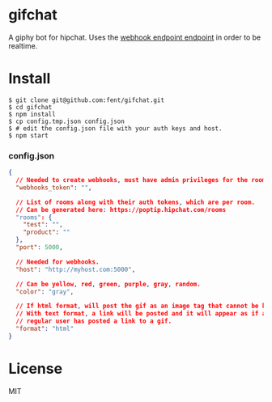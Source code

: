 # gifchat

A giphy bot for hipchat. Uses the [webhook endpoint endpoint](https://www.hipchat.com/docs/apiv2/method/create_webhook) in order to be realtime.

# Install

    $ git clone git@github.com:fent/gifchat.git
    $ cd gifchat
    $ npm install
    $ cp config.tmp.json config.json
    $ # edit the config.json file with your auth keys and host.
    $ npm start

### config.json

```json
{
  // Needed to create webhooks, must have admin privileges for the room.
  "webhooks_token": "",

  // List of rooms along with their auth tokens, which are per room.
  // Can be generated here: https://poptip.hipchat.com/rooms
  "rooms": {
    "test": "",
    "product": ""
  },
  "port": 5000,

  // Needed for webhooks.
  "host": "http://myhost.com:5000",

  // Can be yellow, red, green, purple, gray, random.
  "color": "gray",

  // If html format, will post the gif as an image tag that cannot be hidden.
  // With text format, a link will be posted and it will appear as if a
  // regular user has posted a link to a gif.
  "format": "html"
}
```

# License
MIT
